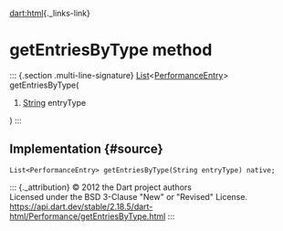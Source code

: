 [dart:html](../../dart-html/dart-html-library){._links-link}

getEntriesByType method
=======================

::: {.section .multi-line-signature}
[List](../../dart-core/list-class)\<[PerformanceEntry](../performanceentry-class)\>
getEntriesByType(

1.  [String](../../dart-core/string-class) entryType

)
:::

Implementation {#source}
--------------

``` {.language-dart data-language="dart"}
List<PerformanceEntry> getEntriesByType(String entryType) native;
```

::: {._attribution}
© 2012 the Dart project authors\
Licensed under the BSD 3-Clause \"New\" or \"Revised\" License.\
<https://api.dart.dev/stable/2.18.5/dart-html/Performance/getEntriesByType.html>
:::
